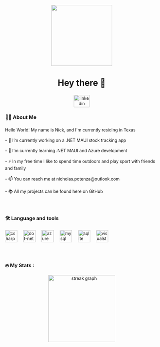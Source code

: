 <div align="center">
  <img height="200" src="https://cdni.iconscout.com/illustration/premium/thumb/man-coder-developed-code-in-computer-6818031-5625514.png"  />
</div>

###

<h1 align="center">Hey there 👋</h1>

###

<div align="center">
  <a href="https://www.linkedin.com/in/nicholas-potenza/" target="_blank">
    <img src="https://raw.githubusercontent.com/maurodesouza/profile-readme-generator/master/src/assets/icons/social/linkedin/default.svg" width="52" height="40" alt="linkedin logo"  />
  </a>
</div>

###

<h3 align="left">👩‍💻  About Me</h3>

###

<p align="left">Hello World! My name is Nick, and I'm currently residing in Texas<br><br>- 🔭 I’m currently working on a .NET MAUI stock tracking app<br><br>- 🌱  I'm currently learning .NET MAUI and Azure development <br><br>- ⚡ In my free time I like to spend time outdoors and play sport with friends and family<br><br>- 📫 You can reach me at nicholas.potenza@outlook.com<br><br>- 📚 All my projects can be found here on GitHub</p>

###
<br>

<p align="left"></p>

###

<h3 align="left">🛠 Language and tools</h3>

###

<div align="left">
  <img src="https://cdn.jsdelivr.net/gh/devicons/devicon/icons/csharp/csharp-original.svg" height="40" alt="csharp logo"  />
  <img width="12" />
  <img src="https://cdn.jsdelivr.net/gh/devicons/devicon/icons/dot-net/dot-net-plain-wordmark.svg" height="40" alt="dot-net logo"  />
  <img width="12" />
  <img src="https://cdn.jsdelivr.net/gh/devicons/devicon/icons/azure/azure-original.svg" height="40" alt="azure logo"  />
  <img width="12" />
  <img src="https://cdn.jsdelivr.net/gh/devicons/devicon/icons/mysql/mysql-original.svg" height="40" alt="mysql logo"  />
  <img width="12" />
  <img src="https://cdn.jsdelivr.net/gh/devicons/devicon/icons/sqlite/sqlite-original.svg" height="40" alt="sqlite logo"  />
  <img width="12" />
  <img src="https://cdn.jsdelivr.net/gh/devicons/devicon/icons/visualstudio/visualstudio-plain.svg" height="40" alt="visualstudio logo"  />
</div>

###
<br>

<p align="left"></p>

###

<h3 align="left">🔥   My Stats :</h3>

###

<div align="center">
  <img src="https://streak-stats.demolab.com?user=Nico859a&locale=en&mode=weekly&theme=codeSTACKr&hide_border=false&border_radius=5&order=3" height="220" alt="streak graph"  />
</div>

###
